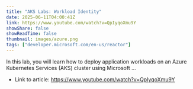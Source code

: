 ```yaml
---
title: "AKS Labs: Workload Identity"
date: 2025-06-11T04:00:41Z
link: https://www.youtube.com/watch?v=QpIyqoXmu9Y
showShare: false
showReadTime: false
thumbnail: images/azure.png
tags: ["developer.microsoft.com/en-us/reactor"]
---
```

In this lab, you will learn how to deploy application workloads on an Azure Kubernetes Services (AKS) cluster using Microsoft ...

- Link to article: https://www.youtube.com/watch?v=QpIyqoXmu9Y